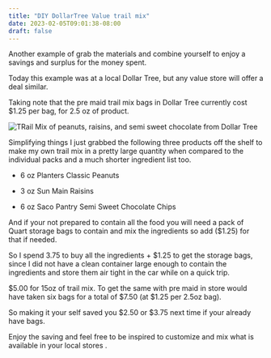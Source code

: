 ```yaml
---
title: "DIY DollarTree Value trail mix"
date: 2023-02-05T09:01:38-08:00
draft: false
---
```


Another example of grab the materials and combine yourself to enjoy a savings and surplus for the money spent.

Today this example was at a local Dollar Tree, but any value store will offer a deal similar.

Taking note that the pre maid trail mix bags in Dollar Tree currently cost $1.25 per bag, for 2.5 oz of product.

![TRail Mix of peanuts, raisins, and semi sweet chocolate from Dollar Tree](trailmixblend.png)

Simplifying things I just grabbed the following three products off the shelf to make my own trail mix in a pretty large quantity when compared to the individual packs and a much shorter ingredient list too.

- 6 oz Planters Classic Peanuts

- 3 oz Sun Main Raisins 

- 6 oz Saco Pantry Semi Sweet Chocolate Chips

And if your not prepared to contain all the food you will need a pack of Quart storage bags to contain and mix the ingredients so add ($1.25) for that if needed.

So I spend 3.75 to buy all the ingredients + $1.25 to get the storage bags, since I did not have a clean container large enough to contain the ingredients and store them air tight in the car while on a quick trip. 

$5.00 for 15oz  of trail mix. To get the same with pre maid in store would have taken six bags for a total of $7.50 (at $1.25 per 2.5oz bag).

So making it your self saved you $2.50 or $3.75 next time if your already have bags.

Enjoy the saving and feel free to be inspired to customize and mix what is available in your local stores .